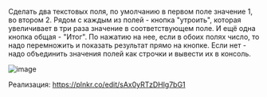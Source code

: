 Сделать два текстовых поля, по умолчанию в первом поле значение 1, во втором 2.
Рядом с каждым из полей - кнопка "утроить", которая увеличивает в три раза значение в соответствующем поле.
И ещё одна кнопка общая - "Итог". По нажатию на нее, если в обоих полях число, то надо перемножить и показать результат прямо на кнопке.
Если нет - надо объединить значения полей как строчки и вывести их в консоль.

![image](https://github.com/Lustrik/JS-CSS-HTML-4/assets/137787455/dd9ae903-ee38-4d7f-847d-160c2449677d)

Реализация:
https://plnkr.co/edit/sAx0yRTzDHlg7bG1
